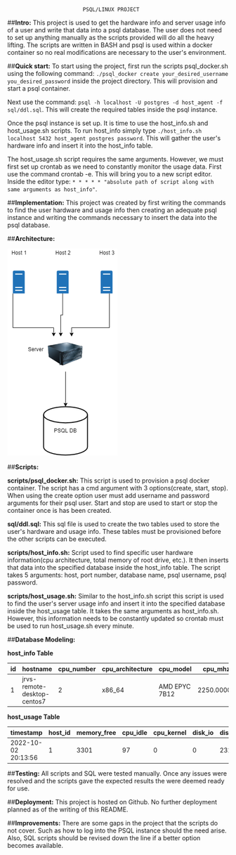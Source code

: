 
                            PSQL/LINUX PROJECT

##**Intro:** 
This project is used to get the hardware info and server usage info of a user and write that data into a psql database. 
The user does not need to set up anything manually as the scripts provided will do all the heavy lifting. 
The scripts are written in BASH and psql is used within a docker container so no real modifications are necessary 
to the user's environment.

##**Quick start:**
To start using the project, first run the scripts psql_docker.sh using the following command: `./psql_docker create your_desired_username you_desired_password`
inside the project directory. This will provision and start a psql container. 

Next use the command: `psql -h localhost -U postgres -d host_agent -f sql/ddl.sql`.
This will create the required tables inside the psql instance. 

Once the psql instance is set up. It is time to use the host_info.sh and host_usage.sh scripts.
To run host_info simply type `./host_info.sh localhost 5432 host_agent postgres password`.
This will gather the user's hardware info and insert it into the host_info table.

The host_usage.sh script requires the same arguments.
However, we must first set up crontab as we need to constantly monitor the usage data. First use the command crontab -e.
This will bring you to a new script editor. Inside the editor type: `* * * * * "absolute path of script along with same arguments as host_info"`.

##**Implementation:** 
This project was created by first writing the commands to find the user
hardware and usage info then creating an adequate psql instance and writing the commands necessary
to insert the data into the psql database.

##**Architecture:**

![alt text](assets/JarvisLinuxProjArchitecture.drawio.png)

##**Scripts:**

**scripts/psql_docker.sh:** 
This script is used to provision a psql docker container. 
The script has a cmd argument  with 3 options(create, start, stop). 
When using the create option user must add username and password arguments for
their psql user. Start and stop are used to start or stop the container once is has been created.

**sql/ddl.sql:** This sql file is used to create the two tables used to store the user's hardware and usage info. These
tables must be provisioned before the other scripts can be executed.

**scripts/host_info.sh:** Script used to find specific user hardware information(cpu architecture, total memory of root drive, etc.).
It then inserts that data into the specified database inside the host_info table. 
The script takes 5 arguments: host, port number, database name,
psql username, psql password. 

**scripts/host_usage.sh:** Similar to the host_info.sh script this script is used to find the user's server usage
info and insert it into the specified database inside the host_usage table.
It takes the same arguments as host_info.sh. However,
this information needs to be constantly updated so crontab must be used to run host_usage.sh every minute.

##**Database Modeling:**
    
**host_info Table**

| id | hostname                    | cpu_number | cpu_architecture | cpu_model     | cpu_mhz    | L2_cache | total_mem | timestamp           |
|----|-----------------------------|------------|------------------|---------------|------------|----------|-----------|---------------------|
| 1  | jrvs-remote-desktop-centos7 | 2          | x86_64           | AMD EPYC 7B12 | 2250.00000 | 512      | 8005740   | 2022-10-02 17:28:59 |

**host_usage Table**

| timestamp           | host_id | memory_free | cpu_idle | cpu_kernel | disk_io | disk_available |
|---------------------|---------|-------------|----------|------------|---------|----------------|
| 2022-10-02 20:13:56 | 1       | 3301        | 97       | 0          | 0       | 23142          |


##**Testing:**
All scripts and SQL were tested manually. Once any issues were resolved and the scripts gave the expected results
the were deemed ready for use.

##**Deployment:**
This project is hosted on Github. No further deployment planned as of the writing of this README.

##**Improvements:**
There are some gaps in the project that the scripts do not cover. Such as how to log into the
PSQL instance should the need arise. Also, SQL scripts should be revised down the line if a better option becomes available.

